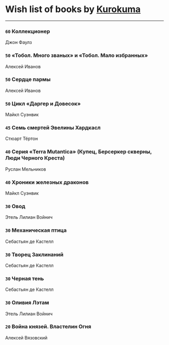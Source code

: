 # Wish list of books by [Kurokuma](https://plus.google.com/114867625557587940583)
---

### `60` Коллекционер
Джон Фаулз

### `50` «Тобол. Много званых» и «Тобол. Мало избранных»
Алексей Иванов

### `50` Сердце пармы
Алексей Иванов

### `50` Цикл «Даргер и Довесок»
Майкл Суэнвик

### `45` Семь смертей Эвелины Хардкасл
Стюарт Тёртон

### `40` Серия «Terra Mutantica» (Купец, Берсеркер скверны, Люди Черного Креста)
Руслан Мельников

### `40` Хроники железных драконов
Майкл Суэнвик

### `30` Овод
Этель Лилиан Войнич

### `30` Механическая птица
Себастьян де Кастелл

### `30` Творец Заклинаний
Себастьян де Кастелл

### `30` Черная тень
Себастьян де Кастелл

### `30` Оливия Лэтам
Этель Лилиан Войнич

### `20` Война князей. Властелин Огня
Алексей Вязовский

